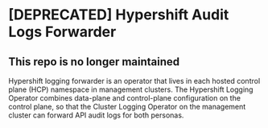 
# [DEPRECATED] Hypershift Audit Logs Forwarder

## This repo is no longer maintained 

Hypershift logging forwarder is an operator that lives in each hosted control plane (HCP) namespace in management clusters.
The Hypershift Logging Operator combines data-plane and control-plane configuration on the control plane, so that the Cluster Logging Operator on the management cluster can forward API audit logs for both personas. 
